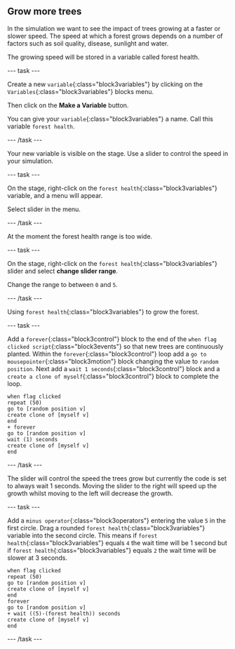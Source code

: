 ## Grow more trees

In the simulation we want to see the impact of trees growing at a faster or slower speed. The speed at which a forest grows depends on a number of factors such as soil quality, disease, sunlight and water.

The growing speed will be stored in a variable called forest health.

--- task ---

Create a new `variable`{:class="block3variables"} by clicking on the `Variables`{:class="block3variables"} blocks menu.

Then click on the **Make a Variable** button.

You can give your `variable`{:class="block3variables"} a name. Call this variable `forest health`.

--- /task ---

Your new variable is visible on the stage. Use a slider to control the speed in your simulation.

--- task ---

On the stage, right-click on the `forest health`{:class="block3variables"} variable, and a menu will appear.

Select slider in the menu.

--- /task ---

At the moment the forest health range is too wide.

--- task ---

On the stage, right-click on the `forest health`{:class="block3variables"} slider and select **change slider range**.

Change the range to between `0` and `5`.

--- /task ---

Using `forest health`{:class="block3variables"} to grow the forest.

--- task ---

Add a `forever`{:class="block3control"} block to the end of the `when flag clicked script`{:class="block3events"} so that new trees are continuously planted. Within the `forever`{:class="block3control"} loop add a `go to mousepointer`{:class="block3motion"} block changing the value to `random position`. Next add a `wait 1 seconds`{:class="block3control"} block and a `create a clone of myself`{:class="block3control"} block to complete the loop.

```blocks3
when flag clicked
repeat (50)
go to [random position v]
create clone of [myself v]
end
+ forever
go to [random position v]
wait (1) seconds
create clone of [myself v]
end
```

--- /task ---

The slider will control the speed the trees grow but currently the code is set to always wait 1 seconds. Moving the slider to the right will speed up the growth whilst moving to the left will decrease the growth.

--- task ---

Add a `minus operator`{:class="block3operators"} entering the value `5` in the first circle. Drag a rounded `forest health`{:class="block3variables"} variable into the second circle. This means if `forest health`{:class="block3variables"} equals `4` the wait time will be 1 second but if `forest health`{:class="block3variables"} equals `2` the wait time will be slower at 3 seconds.

```blocks3
when flag clicked
repeat (50)
go to [random position v]
create clone of [myself v]
end
forever
go to [random position v]
+ wait ((5)-(forest health)) seconds
create clone of [myself v]
end
```

--- /task ---
